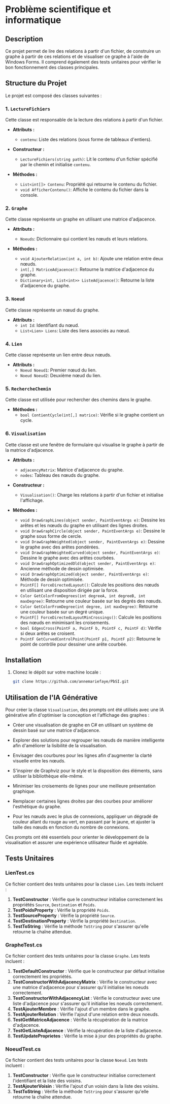 # Problème scientifique et informatique

## Description

Ce projet permet de lire des relations à partir d'un fichier, de construire un graphe à partir de ces relations et de visualiser ce graphe à l'aide de Windows Forms. Il comprend également des tests unitaires pour vérifier le bon fonctionnement des classes principales.

## Structure du Projet

Le projet est composé des classes suivantes :

### 1. `LectureFichiers`

Cette classe est responsable de la lecture des relations à partir d'un fichier.

- **Attributs :**
  - `contenu`: Liste des relations (sous forme de tableaux d'entiers).
  
- **Constructeur :**
  - `LectureFichiers(string path)`: Lit le contenu d'un fichier spécifié par le chemin et initialise `contenu`.

- **Méthodes :**
  - `List<int[]> Contenu`: Propriété qui retourne le contenu du fichier.
  - `void AfficherContenu()`: Affiche le contenu du fichier dans la console.

### 2. `Graphe`

Cette classe représente un graphe en utilisant une matrice d'adjacence.

- **Attributs :**
  - `Noeuds`: Dictionnaire qui contient les nœuds et leurs relations.

- **Méthodes :**
  - `void AjouterRelation(int a, int b)`: Ajoute une relation entre deux nœuds.
  - `int[,] MatriceAdjacence()`: Retourne la matrice d'adjacence du graphe.
  - `Dictionary<int, List<int>> ListeAdjacence()`: Retourne la liste d'adjacence du graphe.

### 3. `Noeud`

Cette classe représente un nœud du graphe.

- **Attributs :**
  - `int Id`: Identifiant du nœud.
  - `List<Lien> Liens`: Liste des liens associés au nœud.

### 4. `Lien`

Cette classe représente un lien entre deux nœuds.

- **Attributs :**
  - `Noeud Noeud1`: Premier nœud du lien.
  - `Noeud Noeud2`: Deuxième nœud du lien.

### 5. `RechercheChemin`

Cette classe est utilisée pour rechercher des chemins dans le graphe.

- **Méthodes :**
  - `bool ContientCycle(int[,] matrice)`: Vérifie si le graphe contient un cycle.

### 6. `Visualisation`

Cette classe est une fenêtre de formulaire qui visualise le graphe à partir de la matrice d'adjacence.

- **Attributs :**
  - `adjacencyMatrix`: Matrice d'adjacence du graphe.
  - `nodes`: Tableau des nœuds du graphe.

- **Constructeur :**
  - `Visualisation()`: Charge les relations à partir d'un fichier et initialise l'affichage.

- **Méthodes :**
  - `void DrawGraphLines(object sender, PaintEventArgs e)`: Dessine les arêtes et les nœuds du graphe en utilisant des lignes droites.
  - `void DrawGraphCircle(object sender, PaintEventArgs e)`: Dessine le graphe sous forme de cercle.
  - `void DrawGraphWeighted(object sender, PaintEventArgs e)`: Dessine le graphe avec des arêtes pondérées.
  - `void DrawGraphWeightedCurved(object sender, PaintEventArgs e)`: Dessine le graphe avec des arêtes courbées.
  - `void DrawGraphOptimizedOld(object sender, PaintEventArgs e)`: Ancienne méthode de dessin optimisée.
  - `void DrawGraphOptimized(object sender, PaintEventArgs e)`: Méthode de dessin optimisée.
  - `PointF[] ForceDirectedLayout()`: Calcule les positions des nœuds en utilisant une disposition dirigée par la force.
  - `Color GetColorFromDegrees(int degreeA, int degreeB, int maxDegree)`: Retourne une couleur basée sur les degrés des nœuds.
  - `Color GetColorFromDegree(int degree, int maxDegree)`: Retourne une couleur basée sur un degré unique.
  - `PointF[] ForceDirectedLayoutMinCrossings()`: Calcule les positions des nœuds en minimisant les croisements.
  - `bool EdgesCross(PointF a, PointF b, PointF c, PointF d)`: Vérifie si deux arêtes se croisent.
  - `PointF GetCurvedControlPoint(PointF p1, PointF p2)`: Retourne le point de contrôle pour dessiner une arête courbée.

## Installation

1. Clonez le dépôt sur votre machine locale :
   ```bash
   git clone https://github.com/annemariefaye/PbSI.git

## Utilisation de l'IA Générative

Pour créer la classe `Visualisation`, des prompts ont été utilisés avec une IA générative afin d'optimiser la conception et l'affichage des graphes :

- Créer une visualisation de graphe en C# en utilisant un système de dessin basé sur une matrice d'adjacence.
  
- Explorer des solutions pour regrouper les nœuds de manière intelligente afin d'améliorer la lisibilité de la visualisation.
  
- Envisager des courbures pour les lignes afin d'augmenter la clarté visuelle entre les nœuds.
  
- S'inspirer de Graphviz pour le style et la disposition des éléments, sans utiliser la bibliothèque elle-même.
  
- Minimiser les croisements de lignes pour une meilleure présentation graphique.
  
- Remplacer certaines lignes droites par des courbes pour améliorer l'esthétique du graphe.
  
- Pour les nœuds avec le plus de connexions, appliquer un dégradé de couleur allant du rouge au vert, en passant par le jaune, et ajuster la taille des nœuds en fonction du nombre de connexions.

Ces prompts ont été essentiels pour orienter le développement de la visualisation et assurer une expérience utilisateur fluide et agréable.

## Tests Unitaires

### LienTest.cs

Ce fichier contient des tests unitaires pour la classe `Lien`. Les tests incluent :

1. **TestConstructor** : Vérifie que le constructeur initialise correctement les propriétés `Source`, `Destination` et `Poids`.
2. **TestPoidsProperty** : Vérifie la propriété `Poids`.
3. **TestSourceProperty** : Vérifie la propriété `Source`.
4. **TestDestinationProperty** : Vérifie la propriété `Destination`.
5. **TestToString** : Vérifie la méthode `ToString` pour s'assurer qu'elle retourne la chaîne attendue.

### GrapheTest.cs

Ce fichier contient des tests unitaires pour la classe `Graphe`. Les tests incluent :

1. **TestDefaultConstructor** : Vérifie que le constructeur par défaut initialise correctement les propriétés.
2. **TestConstructorWithAdjacencyMatrix** : Vérifie le constructeur avec une matrice d'adjacence pour s'assurer qu'il initialise les noeuds correctement.
3. **TestConstructorWithAdjacencyList** : Vérifie le constructeur avec une liste d'adjacence pour s'assurer qu'il initialise les noeuds correctement.
4. **TestAjouterMembre** : Vérifie l'ajout d'un membre dans le graphe.
5. **TestAjouterRelation** : Vérifie l'ajout d'une relation entre deux noeuds.
6. **TestGetMatriceAdjacence** : Vérifie la récupération de la matrice d'adjacence.
7. **TestGetListeAdjacence** : Vérifie la récupération de la liste d'adjacence.
8. **TestUpdateProprietes** : Vérifie la mise à jour des propriétés du graphe.

### NoeudTest.cs

Ce fichier contient des tests unitaires pour la classe `Noeud`. Les tests incluent :

1. **TestConstructor** : Vérifie que le constructeur initialise correctement l'identifiant et la liste des voisins.
2. **TestAjouterVoisin** : Vérifie l'ajout d'un voisin dans la liste des voisins.
3. **TestToString** : Vérifie la méthode `ToString` pour s'assurer qu'elle retourne la chaîne attendue.
